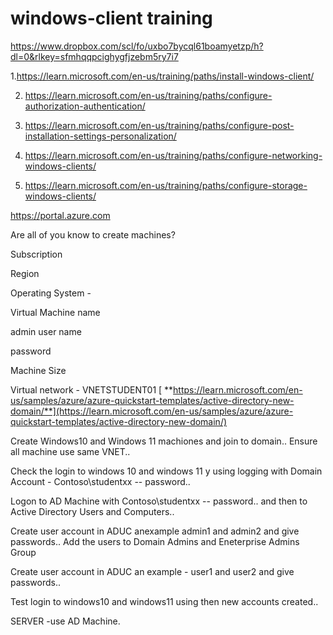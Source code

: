 # windows-client training

https://www.dropbox.com/scl/fo/uxbo7bycql61boamyetzp/h?dl=0&rlkey=sfmhqqpcighygfjzebm5ry7i7

1.https://learn.microsoft.com/en-us/training/paths/install-windows-client/

2. https://learn.microsoft.com/en-us/training/paths/configure-authorization-authentication/

3. https://learn.microsoft.com/en-us/training/paths/configure-post-installation-settings-personalization/

4. https://learn.microsoft.com/en-us/training/paths/configure-networking-windows-clients/

5. https://learn.microsoft.com/en-us/training/paths/configure-storage-windows-clients/

https://portal.azure.com


Are all of you know to create machines?

Subscription

Region

Operating System -

Virtual Machine name

admin user name

password

Machine Size

Virtual network - VNETSTUDENT01
[
**https://learn.microsoft.com/en-us/samples/azure/azure-quickstart-templates/active-directory-new-domain/**](https://learn.microsoft.com/en-us/samples/azure/azure-quickstart-templates/active-directory-new-domain/)


Create Windows10 and Windows 11 machiones and join to domain.. Ensure all machine use same VNET..

Check the login to windows 10 and windows 11 y using logging with Domain Account - Contoso\studentxx -- password..

Logon to AD Machine with  Contoso\studentxx -- password.. and then to Active Directory Users and Computers..

Create user account in ADUC anexample admin1 and admin2 and give passwords.. Add the users to Domain Admins and Eneterprise Admins Group

Create user account in ADUC an example  - user1 and user2 and give passwords..

Test login to windows10 and windows11 using then new accounts created..

SERVER -use AD Machine.




